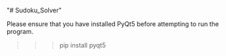 "# Sudoku_Solver" 

Please ensure that you have installed PyQt5 before attempting to run the program.
>>>pip install pyqt5
